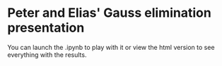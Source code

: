 # Peter and Elias' Gauss elimination presentation
You can launch the .ipynb to play with it or view the html version to see everything with the results.
